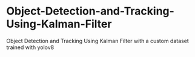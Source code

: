 # Object-Detection-and-Tracking-Using-Kalman-Filter
Object Detection and Tracking Using Kalman Filter with a custom dataset trained with yolov8
